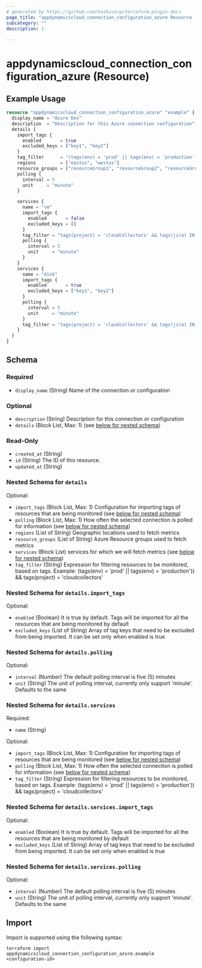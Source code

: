 ```yaml
---
# generated by https://github.com/hashicorp/terraform-plugin-docs
page_title: "appdynamicscloud_connection_configuration_azure Resource - terraform-provider-appdynamicscloud"
subcategory: ""
description: |-
  
---
```


# appdynamicscloud_connection_configuration_azure (Resource)



## Example Usage

```terraform
resource "appdynamicscloud_connection_configuration_azure" "example" {
  display_name = "Azure Dev"
  description  = "Description for this Azure connection configuration"
  details {
    import_tags {
      enabled       = true
      excluded_keys = ["key1", "key2"]
    }
    tag_filter      = "(tags(env) = 'prod' || tags(env) = 'production')) && tags(project) = 'cloudcollectors'"
    regions         = ["eastus", "westus"]
    resource_groups = ["resourceGroup1", "resourceGroup2", "resourceGroup3"]
    polling {
      interval = 5
      unit     = "minute"
    }

    services {
      name = "vm"
      import_tags {
        enabled       = false
        excluded_keys = []
      }
      tag_filter = "tags(project) = 'cloudcollectors' && tags(jira) IN ['XTNSBL','ACE'] && !(tags(region) IN ['US','IN']) && HAS tags(monitorEnabled) && !(HAS tags(restrictedUse)"
      polling {
        interval = 5
        unit     = "minute"
      }
    }
    services {
      name = "disk"
      import_tags {
        enabled       = true
        excluded_keys = ["key1", "key2"]
      }
      polling {
        interval = 5
        unit     = "minute"
      }
      tag_filter = "tags(project) = 'cloudcollectors' && tags(jira) IN ['XTNSBL','ACE'] && !(tags(region) IN ['US','IN']) && HAS tags(monitorEnabled) && !(HAS tags(restrictedUse)"
    }
  }
}
```

<!-- schema generated by tfplugindocs -->
## Schema

### Required

- `display_name` (String) Name of the connection or configuration

### Optional

- `description` (String) Description for this connection or configuration
- `details` (Block List, Max: 1) (see [below for nested schema](#nestedblock--details))

### Read-Only

- `created_at` (String)
- `id` (String) The ID of this resource.
- `updated_at` (String)

<a id="nestedblock--details"></a>
### Nested Schema for `details`

Optional:

- `import_tags` (Block List, Max: 1) Configuration for importing tags of resources that are being monitored (see [below for nested schema](#nestedblock--details--import_tags))
- `polling` (Block List, Max: 1) How often the selected connection is polled for information (see [below for nested schema](#nestedblock--details--polling))
- `regions` (List of String) Geographic locations used to fetch metrics
- `resource_groups` (List of String) Azure Resource groups used to fetch metrics
- `services` (Block List) services for which we will fetch metrics (see [below for nested schema](#nestedblock--details--services))
- `tag_filter` (String) Expression for filtering resources to be monitored, based on tags. Example: (tags(env) = 'prod' || tags(env) = 'production')) && tags(project) = 'cloudcollectors'

<a id="nestedblock--details--import_tags"></a>
### Nested Schema for `details.import_tags`

Optional:

- `enabled` (Boolean) It is true by default. Tags will be imported for all the resources that are being monitored by default
- `excluded_keys` (List of String) Array of tag keys that need to be excluded from being imported. It can be set only when enabled is true


<a id="nestedblock--details--polling"></a>
### Nested Schema for `details.polling`

Optional:

- `interval` (Number) The default polling interval is five (5) minutes
- `unit` (String) The unit of polling interval, currently only support 'minute'. Defaults to the same


<a id="nestedblock--details--services"></a>
### Nested Schema for `details.services`

Required:

- `name` (String)

Optional:

- `import_tags` (Block List, Max: 1) Configuration for importing tags of resources that are being monitored (see [below for nested schema](#nestedblock--details--services--import_tags))
- `polling` (Block List, Max: 1) How often the selected connection is polled for information (see [below for nested schema](#nestedblock--details--services--polling))
- `tag_filter` (String) Expression for filtering resources to be monitored, based on tags. Example: (tags(env) = 'prod' || tags(env) = 'production')) && tags(project) = 'cloudcollectors'

<a id="nestedblock--details--services--import_tags"></a>
### Nested Schema for `details.services.import_tags`

Optional:

- `enabled` (Boolean) It is true by default. Tags will be imported for all the resources that are being monitored by default
- `excluded_keys` (List of String) Array of tag keys that need to be excluded from being imported. It can be set only when enabled is true


<a id="nestedblock--details--services--polling"></a>
### Nested Schema for `details.services.polling`

Optional:

- `interval` (Number) The default polling interval is five (5) minutes
- `unit` (String) The unit of polling interval, currently only support 'minute'. Defaults to the same

## Import

Import is supported using the following syntax:

```shell
terraform import appdynamicscloud_connection_configuration_azure.example <configuration-id>
```
